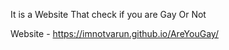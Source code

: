 It is a Website That check if you are Gay Or Not

Website - https://imnotvarun.github.io/AreYouGay/
